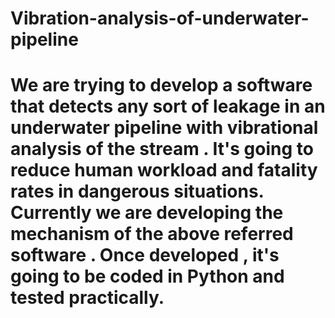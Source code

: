 # Vibration-analysis-of-underwater-pipeline
# We are trying to develop a software that detects any sort of leakage in an underwater pipeline with vibrational analysis of the stream . It's going to reduce human workload and fatality rates in dangerous situations. Currently we are developing the mechanism of the above referred software . Once developed , it's going to be coded in Python and tested practically.
